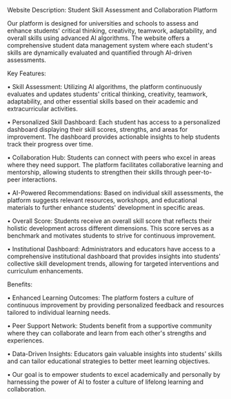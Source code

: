 Website Description: Student Skill Assessment and Collaboration Platform

Our platform is designed for universities and schools to assess and enhance students' critical thinking, creativity, teamwork, adaptability, and overall skills using advanced AI algorithms. The website offers a comprehensive student data management system where each student's skills are dynamically evaluated and quantified through AI-driven assessments.

Key Features:

• Skill Assessment: Utilizing AI algorithms, the platform continuously evaluates and updates students' critical thinking, creativity, teamwork, adaptability, and other essential skills based on their academic and extracurricular activities.

• Personalized Skill Dashboard: Each student has access to a personalized dashboard displaying their skill scores, strengths, and areas for improvement. The dashboard provides actionable insights to help students track their progress over time.

• Collaboration Hub: Students can connect with peers who excel in areas where they need support. The platform facilitates collaborative learning and mentorship, allowing students to strengthen their skills through peer-to-peer interactions.

• AI-Powered Recommendations: Based on individual skill assessments, the platform suggests relevant resources, workshops, and educational materials to further enhance students' development in specific areas.

• Overall Score: Students receive an overall skill score that reflects their holistic development across different dimensions. This score serves as a benchmark and motivates students to strive for continuous improvement.

• Institutional Dashboard: Administrators and educators have access to a comprehensive institutional dashboard that provides insights into students' collective skill development trends, allowing for targeted interventions and curriculum enhancements.

Benefits:

• Enhanced Learning Outcomes: The platform fosters a culture of continuous improvement by providing personalized feedback and resources tailored to individual learning needs.

• Peer Support Network: Students benefit from a supportive community where they can collaborate and learn from each other's strengths and experiences.

• Data-Driven Insights: Educators gain valuable insights into students' skills and can tailor educational strategies to better meet learning objectives.

• Our goal is to empower students to excel academically and personally by harnessing the power of AI to foster a culture of lifelong learning and collaboration.

